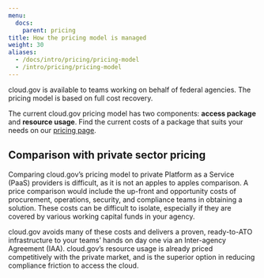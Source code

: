 ```yaml
---
menu:
  docs:
    parent: pricing
title: How the pricing model is managed
weight: 30
aliases:
  - /docs/intro/pricing/pricing-model
  - /intro/pricing/pricing-model
---
```


cloud.gov is available to teams working on behalf of federal agencies. The pricing model is based on full cost recovery.

The current cloud.gov pricing model has two components: **access package** and **resource usage**. Find the current costs of a package that suits your needs on our [pricing page](/pricing/).

## Comparison with private sector pricing

Comparing cloud.gov’s pricing model to private Platform as a Service (PaaS) providers is difficult, as it is not an apples to apples comparison. A price comparison would include the up-front and opportunity costs of procurement, operations, security, and compliance teams in obtaining a solution. These costs can be difficult to isolate, especially if they are covered by various working capital funds in your agency.

cloud.gov avoids many of these costs and delivers a proven, ready-to-ATO infrastructure to your teams’ hands on day one via an Inter-agency Agreement (IAA). cloud.gov’s resource usage is already priced competitively with the private market, and is the superior option in reducing compliance friction to access the cloud.
